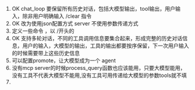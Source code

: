 1. OK chat_loop 要保留所有历史对话，包括大模型输出，tool输出，用户输入，除非用户明确输入 /clear 指令
2. OK 改为使用json配置方式 server  不使用参数传递方式
3. 定义一些命令 ，以 /开头的
4. OK 支持多轮对话，不同的工具调用信息要集合起来，形成完整的历史对话信息，用户的输入，大模型的输出，工具的输出都要按序保留，下一次用户输入的时候需要带上这些历史信息
5. 可以配置promote，让大模型成为一个 agent
6. 没有mcp server的时候process_query函数也应该能用，只要大模型能用，没有工具不代表大模型不能用,没有工具可用传递给大模型的参数tools就不填
7.  
